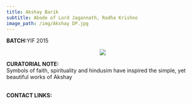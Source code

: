```yaml
---
title: Akshay Barik
subtitle: Abode of Lord Jagannath, Radha Krishno
image_path: /img/Akshay DP.jpg
---
```


<p><b>BATCH:</b>YIF 2015</p>

<p align="center">
<img src="../../img/Akshay DP.jpg"></p>

<b>CURATORIAL NOTE:</b>
<br />
Symbols of faith, spirituality and hindusim have inspired the simple, yet beautiful works of Akshay

<br />
<b>CONTACT LINKS:</b>
<br />
<a href="https://www.facebook.com/akshay.barik.90" class="fa fa-facebook"></a>


